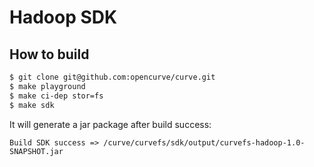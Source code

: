 Hadoop SDK
===

How to build
---

``` bash
$ git clone git@github.com:opencurve/curve.git
$ make playground
$ make ci-dep stor=fs
$ make sdk
```

It will generate a jar package after build success:

```
Build SDK success => /curve/curvefs/sdk/output/curvefs-hadoop-1.0-SNAPSHOT.jar
```

